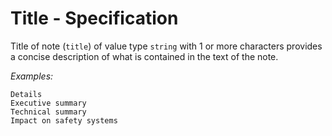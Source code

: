 # Title - Specification

Title of note (`title`) of value type `string` with 1 or more characters provides a concise description of what is
contained in the text of the note.

*Examples:*

```
Details
Executive summary
Technical summary
Impact on safety systems
```

